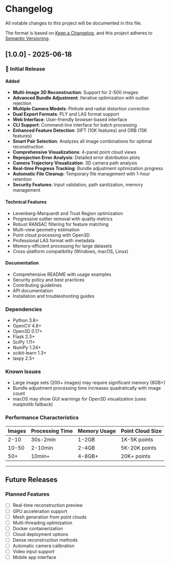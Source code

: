 # Changelog

All notable changes to this project will be documented in this file.

The format is based on [Keep a Changelog](https://keepachangelog.com/en/1.0.0/),
and this project adheres to [Semantic Versioning](https://semver.org/spec/v2.0.0.html).

## [1.0.0] - 2025-06-18

### 🎉 Initial Release

#### Added
- **Multi-Image 3D Reconstruction**: Support for 2-500 images
- **Advanced Bundle Adjustment**: Iterative optimization with outlier rejection
- **Multiple Camera Models**: Pinhole and radial distortion correction
- **Dual Export Formats**: PLY and LAS format support
- **Web Interface**: User-friendly browser-based interface
- **CLI Support**: Command-line interface for batch processing
- **Enhanced Feature Detection**: SIFT (10K features) and ORB (15K features)
- **Smart Pair Selection**: Analyzes all image combinations for optimal reconstruction
- **Comprehensive Visualizations**: 4-panel point cloud views
- **Reprojection Error Analysis**: Detailed error distribution plots
- **Camera Trajectory Visualization**: 3D camera path analysis
- **Real-time Progress Tracking**: Bundle adjustment optimization progress
- **Automatic File Cleanup**: Temporary file management with 1-hour retention
- **Security Features**: Input validation, path sanitization, memory management

#### Technical Features
- Levenberg-Marquardt and Trust Region optimization
- Progressive outlier removal with quality metrics
- Robust RANSAC filtering for feature matching
- Multi-view geometry estimation
- Point cloud processing with Open3D
- Professional LAS format with metadata
- Memory-efficient processing for large datasets
- Cross-platform compatibility (Windows, macOS, Linux)

#### Documentation
- Comprehensive README with usage examples
- Security policy and best practices
- Contributing guidelines
- API documentation
- Installation and troubleshooting guides

### Dependencies
- Python 3.8+
- OpenCV 4.8+
- Open3D 0.17+
- Flask 2.3+
- SciPy 1.11+
- NumPy 1.24+
- scikit-learn 1.3+
- laspy 2.5+

### Known Issues
- Large image sets (200+ images) may require significant memory (8GB+)
- Bundle adjustment processing time increases quadratically with image count
- macOS may show GUI warnings for Open3D visualization (uses matplotlib fallback)

### Performance Characteristics
| Images | Processing Time | Memory Usage | Point Cloud Size |
|--------|----------------|--------------|------------------|
| 2-10   | 30s-2min      | 1-2GB       | 1K-5K points    |
| 10-50  | 2-10min       | 2-4GB       | 5K-20K points   |
| 50+    | 10min+        | 4-8GB+      | 20K+ points     |

---

## Future Releases

### Planned Features
- [ ] Real-time reconstruction preview
- [ ] GPU acceleration support
- [ ] Mesh generation from point clouds
- [ ] Multi-threading optimization
- [ ] Docker containerization
- [ ] Cloud deployment options
- [ ] Dense reconstruction methods
- [ ] Automatic camera calibration
- [ ] Video input support
- [ ] Mobile app interface